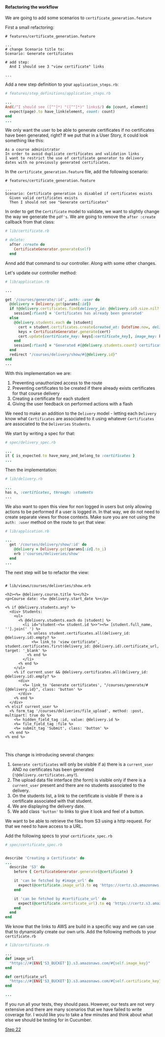 #### Refactoring the workflow

We are going to add some scenarios to `certificate_generation.feature`

First a small refactoring:

```gherkin
# features/certificate_generation.feature

...
# change Scenario title to:
Scenario: Generate certificates

# add step:
  And I should see 3 "view certificate" links

...
```
Add a new step definition to your `application_steps.rb`:

```ruby
# features/step_definitions/application_steps.rb

...
And(/^I should see ([^"]*) "([^"]*)" links$/) do |count, element|
  expect(page).to have_link(element, count: count)
end
...
```

We only want the user to be able to generate certificates if no certificates have been generated, right?  If we put that in a User Story, it could look something like this:
```
As a course administrator
In order to avoid duplicate certificates and validation links
I want to restrict the use of certificate generator to delivery
dates with no previously generated certificates.
```

In the `certificate_generation.feature` file, add the following scenario:

```gherkin
# features/certificate_generation.feature

...
Scenario: Certificate generation is disabled if certificates exists
  Given valid certificates exists
  Then I should not see "Generate certificates"
```

In order to get the `Certificate` model to validate, we want to slightly change the way we generate the `pdf's`. We are going to remove the `after :create` callback from that class:

```ruby
# lib/certificate.rb

# delete:
  after :create do
    CertificateGenerator.generate(self)
  end
```
Annd add that command to our controller. Along with some other changes.

Let's update our controller method:

```ruby
# lib/application.rb

...

get '/courses/generate/:id', auth: :user do
  @delivery = Delivery.get(params[:id])
  if !@delivery.certificates.find(delivery_id: @delivery.id).size.nil?
    session[:flash] = 'Certificates has already been generated'
  else
    @delivery.students.each do |student|
      cert = student.certificates.create(created_at: DateTime.now, delivery: @delivery)
      keys = CertificateGenerator.generate(cert)
      cert.update(certificate_key: keys[:certificate_key], image_key: keys[:image_key])
    end
    session[:flash] = "Generated #{@delivery.students.count} certificates"
  end
  redirect "/courses/delivery/show/#{@delivery.id}"
end
...
```

With this implementation we are:

1. Preventing unauthorized access to the route
2. Preventing certificates to be created if there already exists certificates for that course delivery
3. Creating a certificate for each student
4. Giving the user feedback on performed actions with a flash

We need to make an addition to the `Delivery` model - letting each `Delivery` know what `Certificates` are associated to it
using whatever `Certificates` are associated to the `Deliveries` `Students`.

We start by writing a spec for that:

```ruby
# spec/delivery_spec.rb

...
it { is_expected.to have_many_and_belong_to :certificates }
...
```

Then the implementation:

```ruby
# lib/delivery.rb

...
has n, :certificates, through: :students
...
```

We also want to open this view for non logged in users but only allowing actions to be performed if a user is logged in.
In that way, we do not need to create separate views for those contexts. Make sure you are not using the `auth: :user` method on the route to `get` that view:

```ruby
# lib/application.rb

...
  get '/courses/delivery/show/:id' do
    @delivery = Delivery.get(params[:id].to_i)
    erb :'courses/deliveries/show'
  end
...

```

The next step will be to refactor the view:

```html+erb

# lib/views/courses/deliveries/show.erb

<h2><%= @delivery.course.title %></h2>
<p>Course date: <%= @delivery.start_date %></p>

<% if @delivery.students.any? %>
  <div> Students:
    <ul>
      <% @delivery.students.each do |student| %>
        <li id="student-<%= student.id %>>"><%= [student.full_name, ''].join(' ') %>
          <% unless student.certificates.all(delivery_id: @delivery.id).empty? %>
            <%= link_to 'view certificate', student.certificates.first(delivery_id: @delivery.id).certificate_url, target: '_blank' %>
          <% end %>
        </li>
      <% end %>
    </ul>
    <% if current_user && @delivery.certificates.all(delivery_id: @delivery.id).empty? %>
      <div>
        <%= link_to 'Generate certificates', "/courses/generate/#{@delivery.id}", class: 'button' %>
      </div>
    <% end %>
  </div>
<% elsif current_user %>
  <% form_tag '/courses/deliveries/file_upload', method: :post, multipart: true do %>
    <%= hidden_field_tag :id, value: @delivery.id %>
    <%= file_field_tag :file %>
    <%= submit_tag 'Submit', class: 'button' %>
  <% end %>
<% end %>



```

This change is introducing several changes:

1. `Generate certificates` will only be visible if a) there is a `current_user` AND no certificates has been generated (`!@delivery.certificates.any?`).
2. The upload data file interface (the form) is visible only if there is a `current_user` present and there are no students associated to the delivery.
3. On the students list, a link to the certificate is visible IF there is a certificate associated with that student.
4. We are displaying the delivery date.
5. We add class `'button'` to links to give it look and feel of a button.

We want to be able to retrieve the files from S3 using a http request. For that we need to have access to a URL.

Add the following specs to your `certificate_spec.rb`

```ruby
# spec/certificate_spec.rb


describe 'Creating a Certificate' do
...
  describe 'S3' do
    before { CertificateGenerator.generate(@certificate) }

    it 'can be fetched by #image_url' do
      expect(@certificate.image_url).to eq 'https://certz.s3.amazonaws.com/pdf/test/thomas_ochman_2015-01-01.jpg'
    end

    it 'can be fetched by #certificate_url' do
      expect(@certificate.certificate_url).to eq 'https://certz.s3.amazonaws.com/pdf/test/thomas_ochman_2015-01-01.pdf'
    end
  end
end

```

We know that the links to AWS are build in a specific way and we can use that to dynamically create our own urls. Add the following methods to your `certificate.rb`

```ruby
# lib/certificate.rb

...
def image_url
  "https://#{ENV['S3_BUCKET']}.s3.amazonaws.com/#{self.image_key}"
end

def certificate_url
  "https://#{ENV['S3_BUCKET']}.s3.amazonaws.com/#{self.certificate_key}"
end

...
```

If you run all your tests, they should pass. However, our tests are not very extensive and there are many scenarios that we have failed to write coverage for. I would like you to take a few minutes and think about what else we should be testing for in Cucumber.

[Step 22](step22.md)




